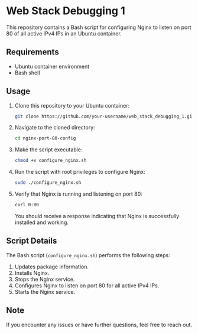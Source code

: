 
# Web Stack Debugging 1

This repository contains a Bash script for configuring Nginx to listen on port 80 of all active IPv4 IPs in an Ubuntu container.

## Requirements

- Ubuntu container environment
- Bash shell

## Usage

1. Clone this repository to your Ubuntu container:

   ```bash
   git clone https://github.com/your-username/web_stack_debugging_1.git
   ```

2. Navigate to the cloned directory:

   ```bash
   cd nginx-port-80-config
   ```

3. Make the script executable:

   ```bash
   chmod +x configure_nginx.sh
   ```

4. Run the script with root privileges to configure Nginx:

   ```bash
   sudo ./configure_nginx.sh
   ```

5. Verify that Nginx is running and listening on port 80:

   ```bash
   curl 0:80
   ```

   You should receive a response indicating that Nginx is successfully installed and working.

## Script Details

The Bash script (`configure_nginx.sh`) performs the following steps:

1. Updates package information.
2. Installs Nginx.
3. Stops the Nginx service.
4. Configures Nginx to listen on port 80 for all active IPv4 IPs.
5. Starts the Nginx service.

## Note

If you encounter any issues or have further questions, feel free to reach out.

